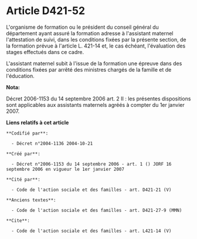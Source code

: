 # Article D421-52

L'organisme de formation ou le président du conseil général du département ayant assuré la formation adresse à l'assistant
maternel l'attestation de suivi, dans les conditions fixées par la présente section, de la formation prévue à l'article L.
421-14 et, le cas échéant, l'évaluation des stages effectués dans ce cadre. 

L'assistant maternel subit à l'issue de la formation une épreuve dans des conditions fixées par arrêté des ministres chargés
de la famille et de l'éducation.

**Nota:**

Décret 2006-1153 du 14 septembre 2006 art. 2 II : les présentes dispositions sont applicables aux assistants maternels agréés
à compter du 1er janvier 2007.

**Liens relatifs à cet article**

	**Codifié par**:

	  - Décret n°2004-1136 2004-10-21

	**Créé par**:

	  - Décret n°2006-1153 du 14 septembre 2006 - art. 1 () JORF 16 septembre 2006 en vigueur le 1er janvier 2007

	**Cité par**:

	  - Code de l'action sociale et des familles - art. D421-21 (V)

	**Anciens textes**:

	  - Code de l'action sociale et des familles - art. D421-27-9 (MMN)

	**Cite**:

	  - Code de l'action sociale et des familles - art. L421-14 (V)
